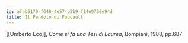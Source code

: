 ```yaml
---
id: afab5179-f649-4e57-b5b9-f14e9736e94d
title: Il Pendolo di Foucault
---
```


[[Umberto Eco]], *Come si fa una Tesi di Laurea*, Bompiani, 1988, pp.687
